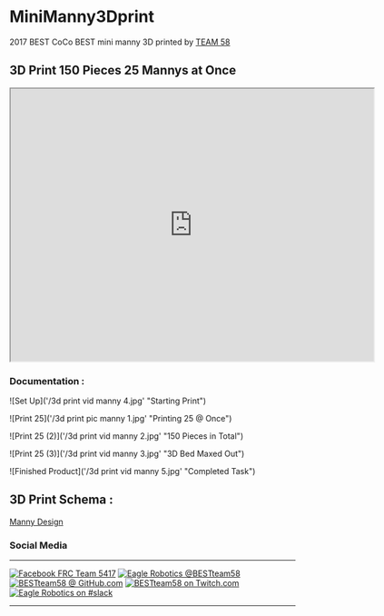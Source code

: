 # MiniManny3Dprint
2017 BEST CoCo BEST mini manny 3D printed by [TEAM 58](https://bestteam58.github.io/)

## 3D Print 150 Pieces 25 Mannys at Once

<iframe src="https://drive.google.com/file/d/0B4KqI-GV8SeZMkI0NWd6ZkxieG8/preview" width="640" height="480"></iframe>

### Documentation : 

![Set Up]('/3d print vid manny 4.jpg' "Starting Print")

![Print 25]('/3d print pic manny 1.jpg' "Printing 25 @ Once")

![Print 25 (2)]('/3d print vid manny 2.jpg' "150 Pieces in Total")

![Print 25 (3)]('/3d print vid manny 3.jpg' "3D Bed Maxed Out")

![Finished Product]('/3d print vid manny 5.jpg' "Completed Task")

## 3D Print Schema : 

[Manny Design](https://github.com/BESTTeam58/MiniManny3Dprint/raw/master/tiny_manny-20171023T151054Z-001.zip)

### Social Media
---
[![Facebook FRC Team 5417](https://raw.githubusercontent.com/BESTTeam58/BESTTeam58.github.io/master/src/img/120/facebook.png "Facebook FRC Team 5417")](fbook)
[![Eagle Robotics @BESTteam58](https://raw.githubusercontent.com/BESTTeam58/BESTTeam58.github.io/master/src/img/120/twitter.png "Eagle Robotics @BESTteam58")](twitter)
[![BESTteam58 @ GitHub.com](https://raw.githubusercontent.com/BESTTeam58/BESTTeam58.github.io/master/src/img/120/github.png "GitHub : @BESTteam58")](github-redirect)
[![BESTteam58 on Twitch.com](https://raw.githubusercontent.com/BESTTeam58/BESTTeam58.github.io/master/src/img/120/twitch.png "Twitch : @BESTteam58")](twitch)
[![Eagle Robotics on #slack](https://raw.githubusercontent.com/BESTTeam58/BESTTeam58.github.io/master/src/img/120/slack.png "#slack : Eagle.Robotics.slack")](slack) 

---
